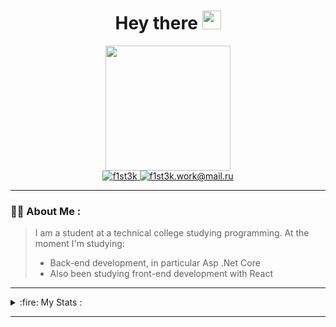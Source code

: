 <div id="header" align="center">
	<h1>Hey there <img src="https://media.giphy.com/media/hvRJCLFzcasrR4ia7z/giphy.gif" width="30px"/></h1>
	<img src="https://media.giphy.com/media/5eLDrEaRGHegx2FeF2/giphy.gif" width="200"/>
	<div id="badges">
	  <a href="https://t.me/f1st3k">
	    <img src="https://img.shields.io/badge/Telegram-blue?style=for-the-badge&logo=Telegram&logoColor=white" alt="f1st3k"/>
	  </a>
	  <a href="mailto:f1st3k.work@mail.ru">
	    <img src="https://img.shields.io/badge/f1st3k.work@mail.ru-8A2BE2?style=for-the-badge&logo=Gmail&logoColor=white" alt="f1st3k.work@mail.ru"/>
	  </a>
	</div>
	<img src="https://komarev.com/ghpvc/?username=F1st3K&style=for-the-badge&color=blue" alt=""/>
</div>

----------------------------------------------------------------

### :man_technologist: About Me : 
> I am a student at a technical college studying programming. At the moment I'm studying: 
> * Back-end development, in particular Asp .Net Core
> *  Also been studying front-end development with React

----------------------------------------------------------------

<details>
<summary>:fire: My Stats :</summary>

![](http://github-profile-summary-cards.vercel.app/api/cards/profile-details?username=F1st3K&theme=nord_dark)     ![](http://github-profile-summary-cards.vercel.app/api/cards/most-commit-language?username=F1st3K&theme=nord_dark)&nbsp;&nbsp;&nbsp;&nbsp;![](http://github-profile-summary-cards.vercel.app/api/cards/productive-time?username=F1st3K&theme=nord_dark&utcOffset=3)
 
</details>

----------------------------------------------------------------

